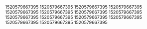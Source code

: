 1520579667395
1520579667395
1520579667395
1520579667395
1520579667395
1520579667395
1520579667395
1520579667395
1520579667395
1520579667395
1520579667395
1520579667395
1520579667395
1520579667395
1520579667395